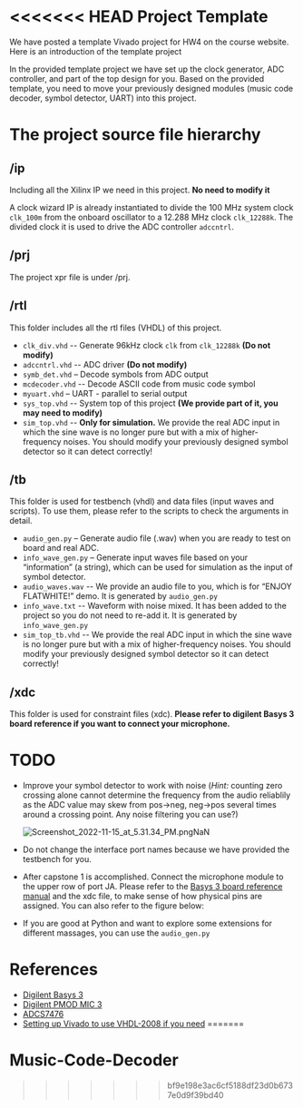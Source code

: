 <<<<<<< HEAD
Project Template
================

We have posted a template Vivado project for HW4 on the course website. Here is an introduction of the template project

In the provided template project we have set up the clock generator, ADC controller, and part of the top design for you. Based on the provided template, you need to move your previously designed modules (music code decoder, symbol detector, UART) into this project.

The project source file hierarchy
=================================

/ip
---

Including all the Xilinx IP we need in this project. **No need to modify it**

A clock wizard IP is already instantiated to divide the 100 MHz system clock ```clk_100m``` from the onboard oscillator to a 12.288 MHz clock ```clk_12288k```. The divided clock it is used to drive the ADC controller ```adccntrl```.

/prj
----

The project xpr file is under /prj.

/rtl
----

This folder includes all the rtl files (VHDL) of this project.

*   `clk_div.vhd` -- Generate 96kHz clock ```clk``` from ```clk_12288k``` **(Do not modify)**
*   `adccntrl.vhd` -- ADC driver **(Do not modify)**
*   `symb_det.vhd` – Decode symbols from ADC output
*   `mcdecoder.vhd` -- Decode ASCII code from music code symbol
*   `myuart.vhd` – UART - parallel to serial output
*   `sys_top.vhd` -- System top of this project **(We provide part of it, you may need to modify)**
*   `sim_top.vhd` -- **Only for simulation.** We provide the real ADC input in which the sine wave is no longer pure but with a mix of higher-frequency noises. You should modify your previously designed symbol detector so it can detect correctly!

/tb
---

This folder is used for testbench (vhdl) and data files (input waves and scripts). To use them, please refer to the scripts to check the arguments in detail.

*   `audio_gen.py` – Generate audio file (.wav) when you are ready to test on board and real ADC.
*   `info_wave_gen.py` – Generate input waves file based on your “information” (a string), which can be used for simulation as the input of symbol detector.
*   `audio_waves.wav` -- We provide an audio file to you, which is for “ENJOY FLATWHITE!” demo. It is generated by `audio_gen.py`
*   `info_wave.txt` -- Waveform with noise mixed. It has been added to the project so you do not need to re-add it. It is generated by `info_wave_gen.py`
*   `sim_top_tb.vhd` -- We provide the real ADC input in which the sine wave is no longer pure but with a mix of higher-frequency noises. You should modify your previously designed symbol detector so it can detect correctly!

/xdc
----

This folder is used for constraint files (xdc). **Please refer to digilent Basys 3 board reference if you want to connect your microphone.**

TODO
===============

*   Improve your symbol detector to work with noise (_Hint:_ counting zero crossing alone cannot determine the frequency from the audio reliablily as the ADC value may skew from pos->neg, neg->pos several times around a crossing point. Any noise filtering you can use?)

    ![Screenshot_2022-11-15_at_5.31.34_PM.pngNaN](https://cdn-uploads.piazza.com/paste/l7gzu9s26e04qe/905cdd19c54e4386504fbf06587ba99e0833f4e65b6a1edd5de996f4c75404a4/Screenshot_2022-11-15_at_5.31.34_PM.png)

*   Do not change the interface port names because we have provided the testbench for you.
*   After capstone 1 is accomplished. Connect the microphone module to the upper row of port JA. Please refer to the [Basys 3 board reference manual](https://digilent.com/reference/programmable-logic/basys-3/reference-manual?srsltid=AfmBOopyJ9j6mA28p0PlrYDbfFLm7RuB9wxHMMygnvBFHtUREZJxdfho) and the xdc file, to make sense of how physical pins are assigned. You can also refer to the figure below:
    
*   If you are good at Python and want to explore some extensions for different massages, you can use the `audio_gen.py`

References
==========

*   [Digilent Basys 3](https://digilent.com/reference/_media/basys3:basys3_rm.pdf)
*   [Digilent PMOD MIC 3](https://digilent.com/reference/_media/reference/pmod/pmodmic3/pmodmic3_rm.pdf)
*   [ADCS7476](https://www.ti.com/lit/ds/symlink/adcs7476.pdf)
*   [Setting up Vivado to use VHDL-2008 if you need](https://docs.xilinx.com/r/en-US/ug901-vivado-synthesis/Setting-up-Vivado-to-use-VHDL-2008)
=======
# Music-Code-Decoder
>>>>>>> bf9e198e3ac6cf5188df23d0b6737e0d9f39bd40
